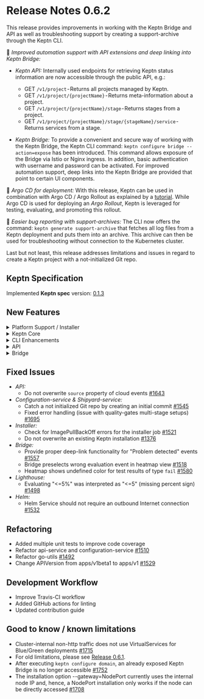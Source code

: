 # Release Notes 0.6.2

This release provides improvements in working with the Keptn Bridge and API as well as troubleshooting support by creating a support-archive through the Keptn CLI. 

:rocket: *Improved automation support with API extensions and deep linking into Keptn Bridge:* 
- *Keptn API:* Internally used endpoints for retrieving Keptn status information are now accessible through the public API, e.g.:
  * GET `/v1/project` - Returns all projects managed by Keptn.
  * GET `/v1/project/{projectName}` - Returns meta-information about a project.
  * GET `/v1/project/{projectName}/stage` - Returns stages from a project.
  * GET `/v1/project/{projectName}/stage/{stageName}/service` - Returns services from a stage.

- *Keptn Bridge:* To provide a convenient and secure way of working with the Keptn Bridge, the Keptn CLI command: `keptn configure bridge --action=expose` has been introduced. This command allows exposure of the Bridge via Istio or Nginx ingress. In addition, basic authentication with username and password can be activated. For improved automation support, deep links into the Keptn Bridge are provided that point to certain UI components.

:squid: *Argo CD for deployment:* With this release, Keptn can be used in combination with Argo CD / Argo Rollout as explained by a [tutorial](https://tutorials.keptn.sh/tutorials/keptn-argo-cd-deployment/#0). While Argo CD is used for deploying an *Argo Rollout*, Keptn is leveraged for testing, evaluating, and promoting this rollout.

:star2: *Easier bug reporting with support-archives:* The CLI now offers the command: `keptn generate support-archive` that fetches all log files from a Keptn deployment and puts them into an archive. This archive can then be used for troubleshooting without connection to the Kubernetes cluster.

Last but not least, this release addresses limitations and issues in regard to create a Keptn project with a not-initialized Git repo. 

## Keptn Specification

Implemented **Keptn spec** version: [0.1.3](https://github.com/keptn/spec/tree/0.1.3)

## New Features

<details><summary>Platform Support / Installer</summary>
<p>

- Allow specifying a domain when installing Keptn (e.g., `keptn install --domain=127.0.0.1.nip.io`) [#1482](https://github.com/keptn/keptn/issues/1482)
- Allow to re-use existing nginx-ingress installation [#1712](https://github.com/keptn/keptn/issues/1712)

</p>
</details>

<details><summary>Keptn Core</summary>
<p>

- *configuration-service:*
  * Improve troubleshooting for git related problems [#1637](https://github.com/keptn/keptn/issues/1637)

</p>
</details>

<details><summary>CLI Enhancements</summary>
<p>

- Create a support-archive for troubleshooting [#1549](https://github.com/keptn/keptn/issues/1549)
- Provide a CLI command for exposing Keptn Bridge [#1560](https://github.com/keptn/keptn/issues/1560)

</p>
</details>

<details><summary>API</summary>
<p>

- Introduce an API-gateway that proxies requests to configuration-service [#1510](https://github.com/keptn/keptn/issues/1510)
- Query a list of projects [#1559](https://github.com/keptn/keptn/issues/1559)
- Provide an endpoint for exposing Keptn's Bridge via Istio or nginx ingress [#1153](https://github.com/keptn/keptn/issues/1153)

</p>
</details>

<details><summary>Bridge</summary>
<p>

- Use icons for event types [#1352](https://github.com/keptn/keptn/issues/1352)
- Deep links into Bridge components [#1316](https://github.com/keptn/keptn/issues/1316)
- Format SLOs as floats [#1681](https://github.com/keptn/keptn/issues/1681)

</p>
</details>

## Fixed Issues

- *API:*
  - Do not overwrite `source` property of cloud events [#1643](https://github.com/keptn/keptn/issues/1643)
- *Configuration-service & Shipyard-service:*
  - Catch a not initialized Git repo by creating an initial commit [#1545](https://github.com/keptn/keptn/issues/1545)
  - Fixed error handling (issue with quality-gates multi-stage setups) [#1695](https://github.com/keptn/keptn/issues/1695)
- *Installer:*
  - Check for ImagePullBackOff errors for the installer job [#1521](https://github.com/keptn/keptn/issues/1521)
  - Do not overwrite an existing Keptn installation [#1376](https://github.com/keptn/keptn/issues/1376)
- *Bridge:*
  - Provide proper deep-link functionality for "Problem detected" events [#1557](https://github.com/keptn/keptn/issues/1557)
  - Bridge preselects wrong evaluation event in heatmap view [#1518](https://github.com/keptn/keptn/issues/1518) 
  - Heatmap shows undefined color for test results of type `fail` [#1580](https://github.com/keptn/keptn/issues/1580)
- *Lighthouse:*
  - Evaluating "<=5%" was interpreted as "<=5" (missing percent sign) [#1498](https://github.com/keptn/keptn/issues/1498)
- *Helm:*
  - Helm Service should not require an outbound Internet connection [#1532](https://github.com/keptn/keptn/issues/1532)

## Refactoring

- Added multiple unit tests to improve code coverage
- Refactor api-service and configuration-service [#1510](https://github.com/keptn/keptn/issues/1510)
- Refactor go-utils [#1492](https://github.com/keptn/keptn/issues/1492)
- Change APIVersion from apps/v1beta1 to apps/v1 [#1529](https://github.com/keptn/keptn/issues/1529)

## Development Workflow

- Improve Travis-CI workflow
- Added GitHub actions for linting
- Updated contribution guide

## Good to know / known limitations

- Cluster-internal non-http traffic does not use VirtualServices for Blue/Green deployments [#1715](https://github.com/keptn/keptn/issues/1715)
- For old limitations, please see [Release 0.6.1](https://github.com/keptn/keptn/releases/tag/0.6.1). 
- After executing `keptn configure domain`, an already exposed Keptn Bridge is no longer accessible [#1752](https://github.com/keptn/keptn/issues/1752)
- The installation option --gateway=NodePort currently uses the internal node IP and, hence, a NodePort installation only works if the node can be directly accessed [#1708](https://github.com/keptn/keptn/issues/1708)
